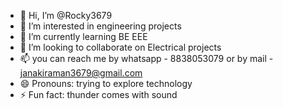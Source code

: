 - 👋 Hi, I’m @Rocky3679
- 👀 I’m interested in engineering projects
- 🌱 I’m currently learning BE EEE
- 💞️ I’m looking to collaborate on Electrical projects 
- 📫 you can reach me by whatsapp - 8838053079 or by mail - janakiraman3679@gmail.com
- 😄 Pronouns: trying to explore technology 
- ⚡ Fun fact: thunder comes with sound 

<!---
Rocky3679/Rocky3679 is a ✨ special ✨ repository because its `README.md` (this file) appears on your GitHub profile.
You can click the Preview link to take a look at your changes.
--->
